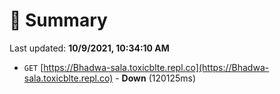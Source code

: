# 📖 Summary
Last updated: **10/9/2021, 10:34:10 AM**

- `GET` [https://Bhadwa-sala.toxicblte.repl.co](https://Bhadwa-sala.toxicblte.repl.co) - **Down** (120125ms)
